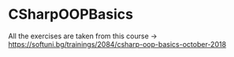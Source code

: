 # CSharpOOPBasics
All the exercises are taken from this course -> https://softuni.bg/trainings/2084/csharp-oop-basics-october-2018

